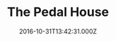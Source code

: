 ---
date: 2016-10-31T13:42:31.000Z
title: The Pedal House
latitude: 52.043762
longitude: 0.953813
url: http://www.thepedalhouse.co.uk
category: checkin
---